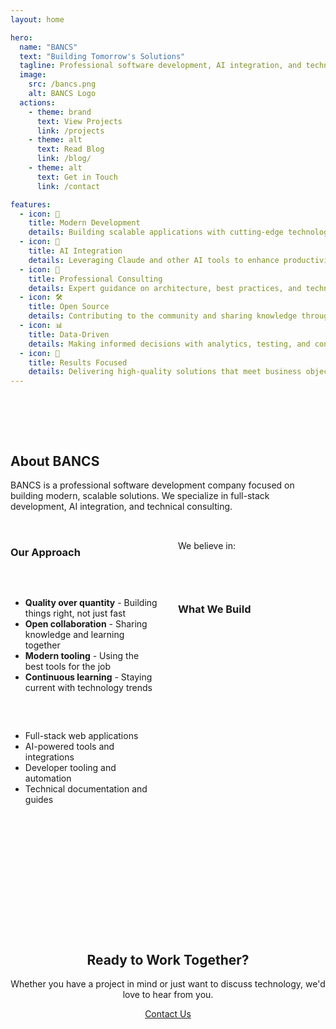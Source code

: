 ```yaml
---
layout: home

hero:
  name: "BANCS"
  text: "Building Tomorrow's Solutions"
  tagline: Professional software development, AI integration, and technical consulting
  image:
    src: /bancs.png
    alt: BANCS Logo
  actions:
    - theme: brand
      text: View Projects
      link: /projects
    - theme: alt
      text: Read Blog
      link: /blog/
    - theme: alt
      text: Get in Touch
      link: /contact

features:
  - icon: 🚀
    title: Modern Development
    details: Building scalable applications with cutting-edge technologies including TypeScript, Vue, React, and Node.js
  - icon: 🤖
    title: AI Integration
    details: Leveraging Claude and other AI tools to enhance productivity and create intelligent solutions
  - icon: 💼
    title: Professional Consulting
    details: Expert guidance on architecture, best practices, and technology decisions for your projects
  - icon: 🛠️
    title: Open Source
    details: Contributing to the community and sharing knowledge through open-source projects and blog posts
  - icon: 📊
    title: Data-Driven
    details: Making informed decisions with analytics, testing, and continuous improvement
  - icon: 🎯
    title: Results Focused
    details: Delivering high-quality solutions that meet business objectives and user needs
---
```


<div class="container-custom py-16">

## About BANCS

BANCS is a professional software development company focused on building modern, scalable solutions. We specialize in full-stack development, AI integration, and technical consulting.

<div class="grid grid-cols-1 md:grid-cols-2 gap-8 mt-8">

### Our Approach
We believe in:
- **Quality over quantity** - Building things right, not just fast
- **Open collaboration** - Sharing knowledge and learning together
- **Modern tooling** - Using the best tools for the job
- **Continuous learning** - Staying current with technology trends

### What We Build
- Full-stack web applications
- AI-powered tools and integrations
- Developer tooling and automation
- Technical documentation and guides

</div>

</div>

<div class="hero-gradient py-16 mt-16">
<div class="container-custom text-center">

## Ready to Work Together?

Whether you have a project in mind or just want to discuss technology, we'd love to hear from you.

<a href="/contact" class="custom-button mt-8">Contact Us</a>

</div>
</div>

<style scoped>
.grid {
  display: grid;
}

.grid-cols-1 {
  grid-template-columns: repeat(1, minmax(0, 1fr));
}

@media (min-width: 768px) {
  .md\:grid-cols-2 {
    grid-template-columns: repeat(2, minmax(0, 1fr));
  }
}

.gap-8 {
  gap: 2rem;
}

.mt-8 {
  margin-top: 2rem;
}

.mt-16 {
  margin-top: 4rem;
}

.py-16 {
  padding-top: 4rem;
  padding-bottom: 4rem;
}

.text-center {
  text-align: center;
}
</style>
